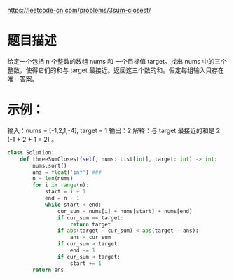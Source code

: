 https://leetcode-cn.com/problems/3sum-closest/
# 题目描述
给定一个包括 n 个整数的数组 nums 和 一个目标值 target。找出 nums 中的三个整数，使得它们的和与 target 最接近。返回这三个数的和。假定每组输入只存在唯一答案。

# 示例：
输入：nums = [-1,2,1,-4], target = 1
输出：2
解释：与 target 最接近的和是 2 (-1 + 2 + 1 = 2) 。

```python
class Solution:
    def threeSumClosest(self, nums: List[int], target: int) -> int:
        nums.sort()
        ans = float('inf') ###
        n = len(nums)
        for i in range(n):
            start = i + 1
            end = n - 1
            while start < end:
                cur_sum = nums[i] + nums[start] + nums[end]
                if cur_sum == target:
                    return target
                if abs(target - cur_sum) < abs(target - ans):
                    ans = cur_sum
                if cur_sum > target:
                    end -= 1
                if cur_sum < target:
                    start += 1
        return ans
```